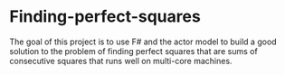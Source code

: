 # Finding-perfect-squares
The goal of this project is to use F# and the actor model to build a good solution to the problem of finding perfect squares that are sums of consecutive squares that runs well on multi-core machines.

